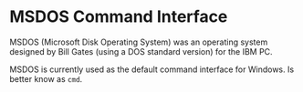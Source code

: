 # MSDOS Command Interface

MSDOS (Microsoft Disk Operating System) was an operating system designed by Bill Gates (using a DOS standard version) for the IBM PC.

MSDOS is currently used as the default command interface for Windows. Is better know as `cmd`.

